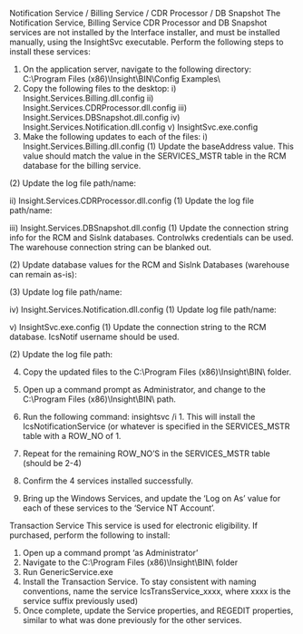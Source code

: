 Notification Service / Billing Service / CDR Processor / DB Snapshot
The Notification Service, Billing Service CDR Processor and DB Snapshot services are not installed by the Interface installer, and must be installed manually, using the InsightSvc executable.  Perform the following steps to install these services:
1.	On the application server, navigate to the following directory: C:\Program Files (x86)\Insight\BIN\Config Examples\ 
2.	Copy the following files to the desktop:
i)	Insight.Services.Billing.dll.config
ii)	Insight.Services.CDRProcessor.dll.config
iii)	Insight.Services.DBSnapshot.dll.config
iv)	Insight.Services.Notification.dll.config
v)	InsightSvc.exe.config
3.	Make the following updates to each of the files:
i)	Insight.Services.Billing.dll.config
(1)	Update the baseAddress value.  This value should match the value in the SERVICES_MSTR table in the RCM database for the billing service.
 
 
(2)	Update the log file path/name:
 
ii)	Insight.Services.CDRProcessor.dll.config
(1)	Update the log file path/name:
 

iii)	Insight.Services.DBSnapshot.dll.config
(1)	Update the connection string info for the RCM and Sislnk databases. Controlwks credentials can be used.  The warehouse connection string can be blanked out.
 
(2)	Update database values for the RCM and Sislnk Databases (warehouse can remain as-is):
 
(3)	Update log file path/name:
 
iv)	Insight.Services.Notification.dll.config
(1)	Update log file path/name: 
 
v)	InsightSvc.exe.config
(1)	Update the connection string to the RCM database.  IcsNotif username should be used.
 
(2)	Update the log file path:
 

4.	Copy the updated files to the C:\Program Files (x86)\Insight\BIN\ folder. 
5.	Open up a command prompt as Administrator, and change to the C:\Program Files (x86)\Insight\BIN\ path.
6.	Run the following command:  insightsvc /i 1.  This will install the IcsNotificationService (or whatever is specified in the SERVICES_MSTR table with a ROW_NO of 1.
 
 
7.	Repeat for the remaining ROW_NO’S in the SERVICES_MSTR table (should be 2-4)
8.	Confirm the 4 services installed successfully.
9.	Bring up the Windows Services, and update the ‘Log on As’ value for each of these services to the ‘Service NT Account’. 



Transaction Service
This service is used for electronic eligibility.  If purchased, perform the following to install:
1.	Open up a command prompt ‘as Administrator’
2.	Navigate to the C:\Program Files (x86)\Insight\BIN\ folder
3.	Run GenericService.exe
4.	Install the Transaction Service.  To stay consistent with naming conventions, name the service IcsTransService_xxxx, where xxxx is the service suffix previously used)
5.	Once complete, update the Service properties, and REGEDIT properties, similar to what was done previously for the other services.

